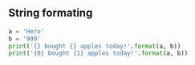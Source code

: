 ## String formating
```python
a = 'Hero'
b = '999'
print('{} bought {} apples today!'.format(a, b))
print('{0} bought {1} apples today!'.format(a, b))
```

